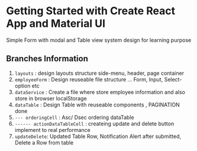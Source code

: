 # Getting Started with Create React App and Material UI

Simple Form with modal and Table view system design for learning purpose 

## Branches Information

1. `layouts` : design layouts structure side-menu, header, page container
2. `employeeForm` : Design reuseable file structure ... Form, Input, Select-option etc
3. `dataService` : Create a file where store employee information and also store in browser localStorage
4. `dataTable` : Design Table with reuseable components , PAGINATION done 
5. `--- orderingCell` : Asc/ Dsec ordering dataTable
6. `------ actionDataTableCell` : createing update and delete button implement to real performance
7. `updateDelete`: Updated Table Row, Notification Alert after submitted, Delete a Row from table

